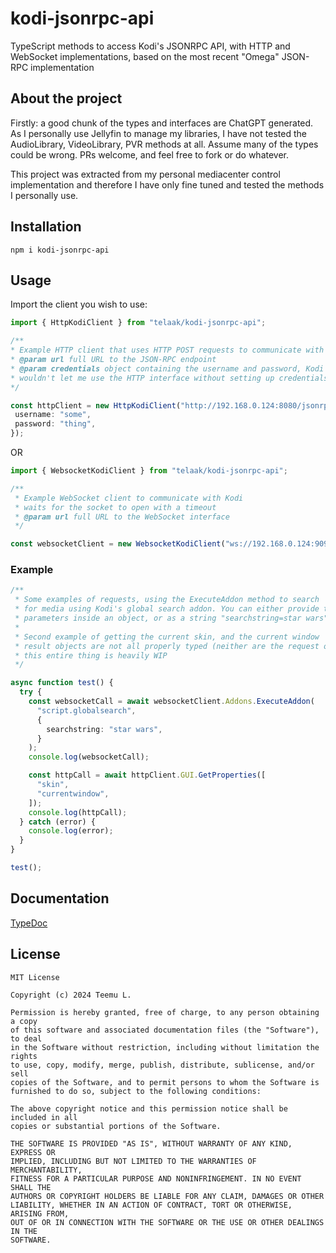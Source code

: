 # kodi-jsonrpc-api

TypeScript methods to access Kodi's JSONRPC API, with HTTP and WebSocket implementations, based on the most recent "Omega" JSON-RPC implementation

## About the project

Firstly: a good chunk of the types and interfaces are ChatGPT generated. As I personally use Jellyfin to manage my libraries, I have not tested the AudioLibrary, VideoLibrary, PVR methods at all. Assume many of the types could be wrong. PRs welcome, and feel free to fork or do whatever.

This project was extracted from my personal mediacenter control implementation and therefore I have only fine tuned and tested the methods I personally use.

## Installation

`npm i kodi-jsonrpc-api`

## Usage

Import the client you wish to use:

```TypeScript
import { HttpKodiClient } from "telaak/kodi-jsonrpc-api";

/**
* Example HTTP client that uses HTTP POST requests to communicate with Kodi
* @param url full URL to the JSON-RPC endpoint
* @param credentials object containing the username and password, Kodi
* wouldn't let me use the HTTP interface without setting up credentials
*/

const httpClient = new HttpKodiClient("http://192.168.0.124:8080/jsonrpc", {
 username: "some",
 password: "thing",
});
```

OR

```TypeScript
import { WebsocketKodiClient } from "telaak/kodi-jsonrpc-api";

/**
 * Example WebSocket client to communicate with Kodi
 * waits for the socket to open with a timeout
 * @param url full URL to the WebSocket interface
 */

const websocketClient = new WebsocketKodiClient("ws://192.168.0.124:9090");
```

### Example

```TypeScript
/**
 * Some examples of requests, using the ExecuteAddon method to search
 * for media using Kodi's global search addon. You can either provide the
 * parameters inside an object, or as a string "searchstring=star wars"
 *
 * Second example of getting the current skin, and the current window
 * result objects are not all properly typed (neither are the request objects)
 * this entire thing is heavily WIP
 */

async function test() {
  try {
    const websocketCall = await websocketClient.Addons.ExecuteAddon(
      "script.globalsearch",
      {
        searchstring: "star wars",
      }
    );
    console.log(websocketCall);

    const httpCall = await httpClient.GUI.GetProperties([
      "skin",
      "currentwindow",
    ]);
    console.log(httpCall);
  } catch (error) {
    console.log(error);
  }
}

test();
```

## Documentation


[TypeDoc](https://telaak.github.io/kodi-jsonrpc-api/)

## License

```
MIT License

Copyright (c) 2024 Teemu L.

Permission is hereby granted, free of charge, to any person obtaining a copy
of this software and associated documentation files (the "Software"), to deal
in the Software without restriction, including without limitation the rights
to use, copy, modify, merge, publish, distribute, sublicense, and/or sell
copies of the Software, and to permit persons to whom the Software is
furnished to do so, subject to the following conditions:

The above copyright notice and this permission notice shall be included in all
copies or substantial portions of the Software.

THE SOFTWARE IS PROVIDED "AS IS", WITHOUT WARRANTY OF ANY KIND, EXPRESS OR
IMPLIED, INCLUDING BUT NOT LIMITED TO THE WARRANTIES OF MERCHANTABILITY,
FITNESS FOR A PARTICULAR PURPOSE AND NONINFRINGEMENT. IN NO EVENT SHALL THE
AUTHORS OR COPYRIGHT HOLDERS BE LIABLE FOR ANY CLAIM, DAMAGES OR OTHER
LIABILITY, WHETHER IN AN ACTION OF CONTRACT, TORT OR OTHERWISE, ARISING FROM,
OUT OF OR IN CONNECTION WITH THE SOFTWARE OR THE USE OR OTHER DEALINGS IN THE
SOFTWARE.
```